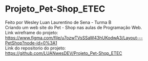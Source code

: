 # Projeto_Pet-Shop_ETEC

Feito por Wesley Luan Laurentino de Sena - Turma B <br>
Criando um web site do Pet - Shop nas aulas de Programação Web.<br>
Link wireframe do projeto: https://www.figma.com/file/u7ozwTVsSSaW43hUKodwA3/Layout---PetShop?node-id=0%3A1 <br>
Link do repositorio do projeto: https://github.com/LUANwesDEV/Projeto_Pet-Shop_ETEC

